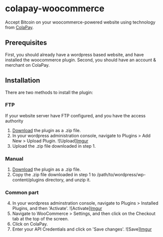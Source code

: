 colapay-woocommerce
===================

Accept Bitcoin on your woocommerce-powered website using
technology from [ColaPay](https://www.colapay.com).

## Prerequisites

First, you should already have a wordpress based website, and have installed the woocommerce plugin.
Second, you should have an account & merchant on ColaPay.

## Installation

There are two methods to install the plugin:

### FTP

If your website server have FTP configured, and you have the access authority

1. [Download](https://github.com/bobofzhang/colapay-woocommerce/archive/master.zip) the plugin as a .zip file.
2. In your wordpress administration console, navigate to Plugins > Add New > Upload Plugin. ![Upload][Imgur](http://i.imgur.com/yqMnLXZ.jpg)
3. Upload the .zip file downloaded in step 1.

### Manual

1. [Download](https://github.com/bobofzhang/colapay-woocommerce/archive/master.zip) the plugin as a .zip file.
2. Copy the .zip file downloaded in step 1 to /path/to/wordpress/wp-content/plugins directory, and unzip it.

### Common part
4. In your wordpress adminstration console, navigate to Plugins > Installed Plugins, and then 'Activate'. ![Activate][Imgur](http://i.imgur.com/hh0Pq0G.jpg)
5. Navigate to WooCommerce > Settings, and then click on the Checkout tab at the top of the screen.
6. Click on ColaPay.
7. Enter your API Credentials and click on 'Save changes'. ![Save][Imgur](http://i.imgur.com/N5AEvec.jpg)

